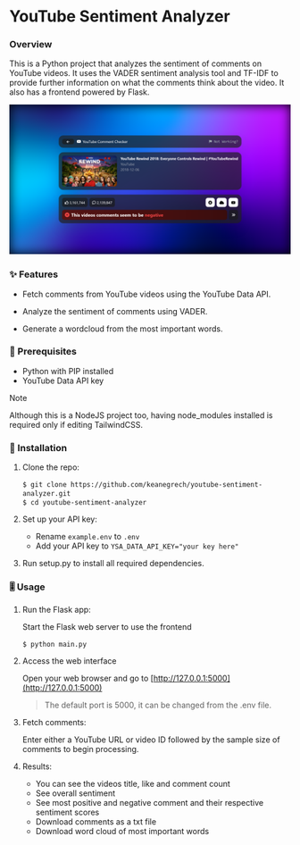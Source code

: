 # YouTube Sentiment Analyzer

### Overview 

This is a Python project that analyzes the sentiment of comments on YouTube videos. It uses the VADER sentiment analysis tool and TF-IDF to provide further information on what the comments think about the video. It also has a frontend powered by Flask.

![Screenshot of the website showing a review of the YouTube 2018 Rewind.](/static/example.png)

### ✨ Features
- Fetch comments from YouTube videos using the YouTube Data API.

- Analyze the sentiment of comments using VADER.
    
- Generate a wordcloud from the most important words.

### 📝 Prerequisites
- Python with PIP installed
- YouTube Data API key

> [!NOTE]
> Although this is a NodeJS project too, having node_modules installed is required only if editing TailwindCSS.

### 💽 Installation
1. Clone the repo:
    ```console
    $ git clone https://github.com/keanegrech/youtube-sentiment-analyzer.git
    $ cd youtube-sentiment-analyzer
    ```

2. Set up your API key:
    - Rename ```example.env``` to ```.env```
    - Add your API key to ```YSA_DATA_API_KEY="your key here"```

3. Run setup.py to install all required dependencies.

### 🎚️ Usage
1. Run the Flask app:

    Start the Flask web server to use the frontend
    ```console
    $ python main.py
    ```

2. Access the web interface

    Open your web browser and go to [http://127.0.0.1:5000](http://127.0.0.1:5000)
    > The default port is 5000, it can be changed from the .env file.

4. Fetch comments:

    Enter either a YouTube URL or video ID followed by the sample size of comments to begin processing.

5. Results:
    - You can see the videos title, like and comment count
    - See overall sentiment
    - See most positive and negative comment and their respective sentiment scores
    - Download comments as a txt file
    - Download word cloud of most important words